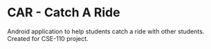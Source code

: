 # CAR - Catch A Ride
Android application to help students catch a ride with other students. 
Created for CSE-110 project.
